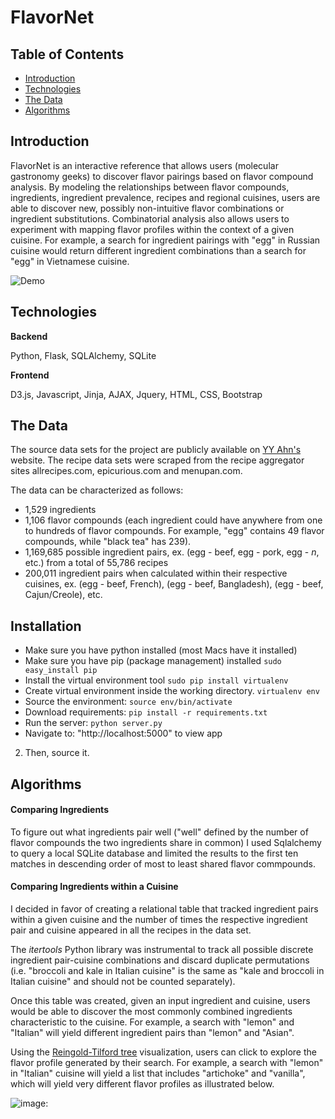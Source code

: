 # FlavorNet

## Table of Contents
- [Introduction](#introduction)
- [Technologies](#technologies)
- [The Data](#the-data)
- [Algorithms](#algorithms)
 

## Introduction

FlavorNet is an interactive reference that allows users (molecular gastronomy geeks) to discover flavor pairings based on flavor compound analysis. By modeling the relationships between flavor compounds, ingredients, ingredient prevalence, recipes and regional cuisines, users are able to discover new, possibly non-intuitive flavor combinations or ingredient substitutions. Combinatorial analysis also allows users to experiment with mapping flavor profiles within the context of a given cuisine. For example, a search for ingredient pairings with "egg" in Russian cuisine would return different ingredient combinations than a search for "egg" in Vietnamese cuisine. 

![Demo](https://github.com/levi006/FlavorNet/blob/master/static/img/runthrough.gif)

## Technologies

**Backend**

Python, Flask, SQLAlchemy, SQLite

**Frontend**

D3.js, Javascript, Jinja, AJAX, Jquery, HTML, CSS, Bootstrap

## The Data

The source data sets for the project are publicly available on [YY Ahn's](http://yongyeol.com/) website. The recipe data sets were scraped from the recipe aggregator sites allrecipes.com, epicurious.com and menupan.com.

The data can be characterized as follows: 

- 1,529 ingredients
- 1,106 flavor compounds (each ingredient could have anywhere from one to hundreds of flavor compounds. For example, "egg" contains 49 flavor compounds, while "black tea" has 239).
- 1,169,685 possible ingredient pairs, ex. (egg - beef, egg - pork, egg - *n*, etc.) from a total of 55,786 recipes
- 200,011 ingredient pairs when calculated within their respective cuisines, ex. (egg - beef, French), (egg - beef, Bangladesh), (egg - beef, Cajun/Creole), etc. 


## Installation

- Make sure you have python installed (most Macs have it installed)
- Make sure you have pip (package management) installed 
     `sudo easy_install pip`
- Install the virtual environment tool
     `sudo pip install virtualenv`
- Create virtual environment inside the working directory.
     `virtualenv env`
- Source the environment:
     `source env/bin/activate`
- Download requirements:
     `pip install -r requirements.txt`
- Run the server:
     `python server.py`
- Navigate to: "http://localhost:5000" to view app


2. Then, source it.


## Algorithms 

#### Comparing Ingredients

To figure out what ingredients pair well ("well" defined by the number of flavor compounds the two ingredients share in common) I used Sqlalchemy to query a local SQLite database and limited the results to the first ten matches in descending order of most to least shared flavor commpounds.
 

#### Comparing Ingredients within a Cuisine

I decided in favor of creating a relational table that tracked ingredient pairs within a given cuisine and the number of times the respective ingredient pair and cuisine appeared in all the recipes in the data set.     

The *itertools* Python library was instrumental to track all possible discrete ingredient pair-cuisine combinations and discard duplicate permutations (i.e. "broccoli and kale in Italian cuisine" is the same as "kale and broccoli in Italian cuisine" and should not be counted separately). 

Once this table was created, given an input ingredient and cuisine, users would be able to discover the most commonly combined ingredients characteristic to the cuisine. For example, a search with "lemon" and "Italian" will yield different ingredient pairs than "lemon" and "Asian". 

Using the <a href="http://bl.ocks.org/mbostock/4339184">Reingold-Tilford tree</a> visualization, users can click to explore the flavor profile generated by their search. For example, a search with "lemon" in "Italian" cuisine will yield a list that includes "artichoke" and "vanilla", which will yield very different flavor profiles as illustrated below. 

![image:](https://github.com/levi006/FlavorNet/blob/7119a3029c0acb4f3373c666a0ad33d27280faf0/static/img/Italian%20flavor%20profile.png)




